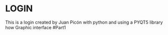 # LOGIN
This is a login created by Juan Picón with python and using a PYQT5 library how Graphic interface
#Part1
